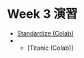 # Week 3 演習
- [Standardize (Colab)](https://colab.research.google.com/drive/1u4GvDAIHK5eLC0IQdNcWS54mtR7WvYmG?usp=sharing)
- - [Titanic (Colab)]
